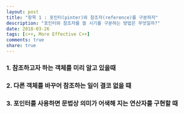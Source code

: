```yaml
---
layout: post
title: "항목 1 : 포인터(pinter)와 참조자(reference)를 구분하자"
description: "포인터와 참조자를 쓸 시기를 구분하는 방법은 무엇일까?"
date: 2018-03-26
tags: [c++, More Effective C++]
comments: true
share: true
---
```


### 1. 참조하고자 하는 객체를 미리 알고 있을때


### 2. 다른 객체를 바꾸어 참조하는 일이 결코 없을 때

### 3. 포인터를 사용하면 문법상 의미가 어색해 지는 연산자를 구현할 때


